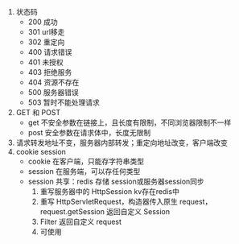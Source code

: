1. 状态码
   * 200 成功
   * 301 url移走
   * 302 重定向
   * 400 请求错误
   * 401 未授权
   * 403 拒绝服务
   * 404 资源不存在
   * 500 服务器错误
   * 503 暂时不能处理请求
2. GET 和 POST
   * get 不安全参数在链接上，且长度有限制，不同浏览器限制不一样
   * post 安全参数在请求体中，长度无限制
3. 请求转发地址不变，服务器内部转发；重定向地址改变，客户端改变
4. cookie session
   * cookie 在客户端，只能存字符串类型
   * session 在服务端，可以存任何类型
   * session 共享：redis 存储 session或服务器session同步
     1. 重写服务器中的 HttpSession kv存在redis中
     2. 重写 HttpServletRequest，构造器传入原生 request， request.getSession 返回自定义 Session
     3. Filter 返回自定义 request
     4. 可使用